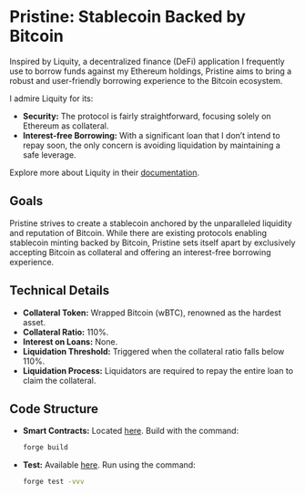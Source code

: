 # **Pristine**: Stablecoin Backed by Bitcoin

Inspired by Liquity, a decentralized finance (DeFi) application I frequently use to borrow funds against my Ethereum holdings, Pristine aims to bring a robust and user-friendly borrowing experience to the Bitcoin ecosystem.

I admire Liquity for its:
- **Security:** The protocol is fairly straightforward, focusing solely on Ethereum as collateral.
- **Interest-free Borrowing:** With a significant loan that I don’t intend to repay soon, the only concern is avoiding liquidation by maintaining a safe leverage.

Explore more about Liquity in their [documentation](https://docs.liquity.org).

## **Goals**

Pristine strives to create a stablecoin anchored by the unparalleled liquidity and reputation of Bitcoin. While there are existing protocols enabling stablecoin minting backed by Bitcoin, Pristine sets itself apart by exclusively accepting Bitcoin as collateral and offering an interest-free borrowing experience.

## **Technical Details**

- **Collateral Token:** Wrapped Bitcoin (wBTC), renowned as the hardest asset.
- **Collateral Ratio:** 110%.
- **Interest on Loans:** None.
- **Liquidation Threshold:** Triggered when the collateral ratio falls below 110%.
- **Liquidation Process:** Liquidators are required to repay the entire loan to claim the collateral.

## **Code Structure**

- **Smart Contracts:** Located [here](./src). Build with the command:
  ```sh
  forge build 
  ```

- **Test:** Available [here](./test). Run using the command:
  ```sh
  forge test -vvv
    ```

